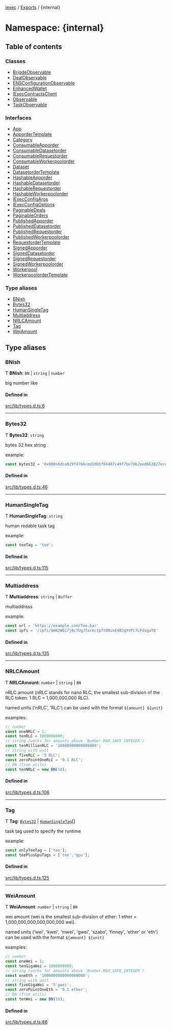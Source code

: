 [iexec](../README.md) / [Exports](../modules.md) / {internal}

# Namespace: {internal}

## Table of contents

### Classes

- [BrigdeObservable](../classes/internal_.BrigdeObservable.md)
- [DealObservable](../classes/internal_.DealObservable.md)
- [ENSConfigurationObservable](../classes/internal_.ENSConfigurationObservable.md)
- [EnhancedWallet](../classes/internal_.EnhancedWallet.md)
- [IExecContractsClient](../classes/internal_.IExecContractsClient.md)
- [Observable](../classes/internal_.Observable.md)
- [TaskObservable](../classes/internal_.TaskObservable.md)

### Interfaces

- [App](../interfaces/internal_.App.md)
- [ApporderTemplate](../interfaces/internal_.ApporderTemplate.md)
- [Category](../interfaces/internal_.Category.md)
- [ConsumableApporder](../interfaces/internal_.ConsumableApporder.md)
- [ConsumableDatasetorder](../interfaces/internal_.ConsumableDatasetorder.md)
- [ConsumableRequestorder](../interfaces/internal_.ConsumableRequestorder.md)
- [ConsumableWorkerpoolorder](../interfaces/internal_.ConsumableWorkerpoolorder.md)
- [Dataset](../interfaces/internal_.Dataset.md)
- [DatasetorderTemplate](../interfaces/internal_.DatasetorderTemplate.md)
- [HashableApporder](../interfaces/internal_.HashableApporder.md)
- [HashableDatasetorder](../interfaces/internal_.HashableDatasetorder.md)
- [HashableRequestorder](../interfaces/internal_.HashableRequestorder.md)
- [HashableWorkerpoolorder](../interfaces/internal_.HashableWorkerpoolorder.md)
- [IExecConfigArgs](../interfaces/internal_.IExecConfigArgs.md)
- [IExecConfigOptions](../interfaces/internal_.IExecConfigOptions.md)
- [PaginableDeals](../interfaces/internal_.PaginableDeals.md)
- [PaginableOrders](../interfaces/internal_.PaginableOrders.md)
- [PublishedApporder](../interfaces/internal_.PublishedApporder.md)
- [PublishedDatasetorder](../interfaces/internal_.PublishedDatasetorder.md)
- [PublishedRequestorder](../interfaces/internal_.PublishedRequestorder.md)
- [PublishedWorkerpoolorder](../interfaces/internal_.PublishedWorkerpoolorder.md)
- [RequestorderTemplate](../interfaces/internal_.RequestorderTemplate.md)
- [SignedApporder](../interfaces/internal_.SignedApporder.md)
- [SignedDatasetorder](../interfaces/internal_.SignedDatasetorder.md)
- [SignedRequestorder](../interfaces/internal_.SignedRequestorder.md)
- [SignedWorkerpoolorder](../interfaces/internal_.SignedWorkerpoolorder.md)
- [Workerpool](../interfaces/internal_.Workerpool.md)
- [WorkerpoolorderTemplate](../interfaces/internal_.WorkerpoolorderTemplate.md)

### Type aliases

- [BNish](internal_.md#bnish)
- [Bytes32](internal_.md#bytes32)
- [HumanSingleTag](internal_.md#humansingletag)
- [Multiaddress](internal_.md#multiaddress)
- [NRLCAmount](internal_.md#nrlcamount)
- [Tag](internal_.md#tag)
- [WeiAmount](internal_.md#weiamount)

## Type aliases

### BNish

Ƭ **BNish**: `BN` \| `string` \| `number`

big number like

#### Defined in

[src/lib/types.d.ts:6](https://github.com/iExecBlockchainComputing/iexec-sdk/blob/8e573c7/src/lib/types.d.ts#L6)

___

### Bytes32

Ƭ **Bytes32**: `string`

bytes 32 hex string

example:
```js
const bytes32 = '0x800e8dca929fd7b6ced10b5f84487c49f7be79b2eed662827eccba258ef883c6';
```

#### Defined in

[src/lib/types.d.ts:46](https://github.com/iExecBlockchainComputing/iexec-sdk/blob/8e573c7/src/lib/types.d.ts#L46)

___

### HumanSingleTag

Ƭ **HumanSingleTag**: `string`

human redable task tag

example:
```js
const teeTag = 'tee';
```

#### Defined in

[src/lib/types.d.ts:115](https://github.com/iExecBlockchainComputing/iexec-sdk/blob/8e573c7/src/lib/types.d.ts#L115)

___

### Multiaddress

Ƭ **Multiaddress**: `string` \| `Buffer`

multiaddress

example:
```js
const url = 'https://example.com/foo.bar'
const ipfs = '/ipfs/QmW2WQi7j6c7UgJTarActp7tDNikE4B2qXtFCfLPdsgaTQ'
```

#### Defined in

[src/lib/types.d.ts:135](https://github.com/iExecBlockchainComputing/iexec-sdk/blob/8e573c7/src/lib/types.d.ts#L135)

___

### NRLCAmount

Ƭ **NRLCAmount**: `number` \| `string` \| `BN`

nRLC amount (nRLC stands for nano RLC, the smallest sub-division of the RLC token: 1 RLC = 1,000,000,000 RLC).

named units ('nRLC', 'RLC') can be used with the format `${amount} ${unit}`

examples:
```js
// number
const oneNRLC = 1;
const tenRLC = 1000000000;
// string (works for amounts above `Number.MAX_SAFE_INTEGER`)
const tenMillionRLC = '10000000000000000';
// string with unit
const fiveRLC = '5 RLC';
const zeroPointOneRLC = '0.1 RLC';
// BN (from utils)
const tenNRLC = new BN(10);
```

#### Defined in

[src/lib/types.d.ts:106](https://github.com/iExecBlockchainComputing/iexec-sdk/blob/8e573c7/src/lib/types.d.ts#L106)

___

### Tag

Ƭ **Tag**: [`Bytes32`](internal_.md#bytes32) \| [`HumanSingleTag`](internal_.md#humansingletag)[]

task tag used to specify the runtime

example:
```js
const onlyTeeTag = ['tee'];
const teePlusGpuTags = ['tee','gpu'];
```

#### Defined in

[src/lib/types.d.ts:125](https://github.com/iExecBlockchainComputing/iexec-sdk/blob/8e573c7/src/lib/types.d.ts#L125)

___

### WeiAmount

Ƭ **WeiAmount**: `number` \| `string` \| `BN`

wei amount (wei is the smallest sub-division of ether: 1 ether = 1,000,000,000,000,000,000 wei).

named units ('wei', 'kwei', 'mwei', 'gwei', 'szabo', 'finney', 'ether' or 'eth') can be used with the format `${amount} ${unit}`

examples:
```js
// number
const oneWei = 1;
const tenGigaWei = 1000000000;
// string (works for amounts above `Number.MAX_SAFE_INTEGER`)
const oneEth = '1000000000000000000';
// string with unit
const fiveGigaWei = '5 gwei';
const zeroPointOneEth = '0.1 ether';
// BN (from utils)
const tenWei = new BN(10);
```

#### Defined in

[src/lib/types.d.ts:86](https://github.com/iExecBlockchainComputing/iexec-sdk/blob/8e573c7/src/lib/types.d.ts#L86)
